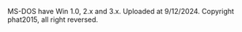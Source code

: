 MS-DOS have Win 1.0, 2.x and 3.x.
           Uploaded at 9/12/2024.
          Copyright phat2015, all right reversed.
